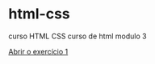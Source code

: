 # html-css
curso HTML CSS
curso de html modulo 3

<a href= "https://mateuscipriano.github.io/html-css/exercicios-modulo-1/ex001/index.html" target="_blank">  Abrir o exercício 1 </a>